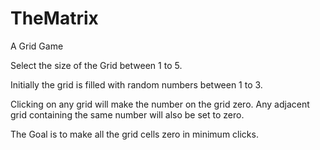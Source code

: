 # TheMatrix
A Grid Game

Select the size of the Grid between 1 to 5.

Initially the grid is filled with random numbers between 1 to 3.

Clicking on any grid will make the number on the grid zero.
Any adjacent grid containing the same number will also be set to zero.

The Goal is to make all the grid cells zero in minimum clicks.
